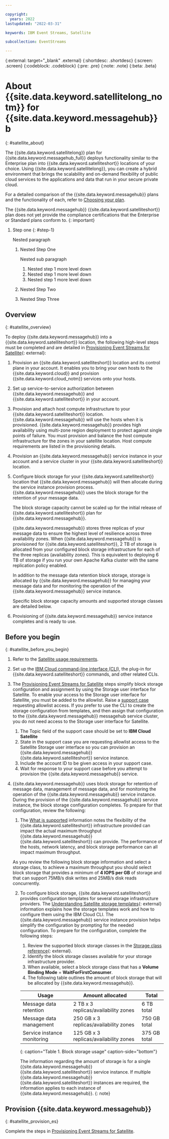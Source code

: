 ```yaml
---

copyright:
  years: 2022
lastupdated: "2022-03-31"

keywords: IBM Event Streams, Satellite

subcollection: EventStreams

---
```


{:external: target="_blank" .external}
{:shortdesc: .shortdesc}
{:screen: .screen}
{:codeblock: .codeblock}
{:pre: .pre}
{:note: .note}
{:beta: .beta}

# About {{site.data.keyword.satellitelong_notm}} for {{site.data.keyword.messagehub}} b
{: #satellite_about}

The {{site.data.keyword.satellitelong}} plan for {{site.data.keyword.messagehub_full}} deploys functionality similar to the Enterprise plan into {{site.data.keyword.satelliteshort}} locations of your choice. Using {{site.data.keyword.satellitelong}}, you can create a hybrid environment that brings the scalability and on-demand flexibility of public cloud services to the applications and data that run in your secure private cloud.

For a detailed comparison of the {{site.data.keyword.messagehub}} plans and the functionality of each, refer to [Choosing your plan](/docs/EventStreams?topic=EventStreams-plan_choose).

The {{site.data.keyword.messagehub}} {{site.data.keyword.satelliteshort}} plan does not yet provide the compliance certifications that the Enterprise or Standard plans conform to. {: important}

1. Step one {: #step-1}

    Nested paragraph

    1. Nested Step One
   
        Nested sub paragraph
   
        1. Nested step 1 more level down
        1. Nested step 1 more level down
        1. Nested step 1 more level down
   1. Nested Step Two
   1. Nested Step Three

## Overview
{: #satellite_overview}

To deploy {{site.data.keyword.messagehub}} into a {{site.data.keyword.satelliteshort}} location, the following high-level steps must be completed and are detailed in [Provisioning Event Streams for Satellite](/docs/EventStreams?topic=EventStreams-satellite-provisioning){: external}:

1. Provision an {{site.data.keyword.satelliteshort}} location and its control plane in your account. It enables you to bring your own hosts to the {{site.data.keyword.cloud}} and provision {{site.data.keyword.cloud_notm}} services onto your hosts. 

2. Set up service-to-service authorization between {{site.data.keyword.messagehub}} and {{site.data.keyword.satelliteshort}} in your account.

3. Provision and attach host compute infrastructure to your {{site.data.keyword.satelliteshort}} location. {{site.data.keyword.messagehub}} will use the hosts when it is provisioned. {{site.data.keyword.messagehub}} provides high availability using multi-zone region deployment to protect against single points of failure. You must provision and balance the host compute infrastructure for the zones in your satellite location. Host compute requirements are listed in the provisioning details.

4. Provision an {{site.data.keyword.messagehub}} service instance in your account and a service cluster in your {{site.data.keyword.satelliteshort}} location.

5. Configure block storage for your {{site.data.keyword.satelliteshort}} location that {{site.data.keyword.messagehub}} will then allocate during the service instance provision process. {{site.data.keyword.messagehub}} uses the block storage for the retention of your message data.

    The block storage capacity cannot be scaled up for the initial release of {{site.data.keyword.satelliteshort}} plan for {{site.data.keyword.messagehub}}.

    {{site.data.keyword.messagehub}} stores three replicas of your message data to ensure the highest level of resilience across three availability zones. When {{site.data.keyword.messagehub}} is provisioned for {{site.data.keyword.satelliteshort}}, 2 TB of storage is allocated from your configured block storage infrastructure for each of the three replicas (availability zones). This is equivalent to deploying 6 TB of storage if you run your own Apache Kafka cluster with the same replication policy enabled.

    In addition to the message data retention block storage, storage is allocated by {{site.data.keyword.messagehub}} for managing your message data and for monitoring the operation of the {{site.data.keyword.messagehub}} service instance.

    Specific block storage capacity amounts and supported storage classes are detailed below.

6. Provisioning of {{site.data.keyword.messagehub}} service instance completes and is ready to use.

## Before you begin
{: #satellite_before_you_begin}

1. Refer to the [Satellite usage requirements](https://cloud.ibm.com/docs/satellite?topic=satellite-requirements).

2. Set up the [IBM Cloud command-line interface (CLI)](https://cloud.ibm.com/docs/satellite?topic=satellite-setup-cli), the plug-in for {{site.data.keyword.satelliteshort}} commands, and other related CLIs.

3. The [Provisioning Event Streams for Satellite](/docs/EventStreams?topic=EventStreams-satellite-provisioning) steps simplify block storage configuration and assignment by using the Storage user interface for Satellite.  To enable your access to the Storage user interface for Satellite, you must be added to the allowlist. Raise a [support case](https://cloud.ibm.com/docs/get-support?topic=get-support-open-case&interface=ui#creating-support-case) requesting allowlist access.  If you prefer to use the CLI to create the storage configuration from templates, and then assign that configuration to the {{site.data.keyword.messagehub}} messagehub service cluster, you do not need access to the Storage user interface for Satellite.
    1. The Topic field of the support case should be set to **IBM Cloud Satellite**
    2. State in the support case you are requesting allowlist access to the Satellite Storage user interface so you can provision an {{site.data.keyword.messagehub}} {{site.data.keyword.satelliteshort}} service instance. 
    3. Include the account ID to be given access in your support case.
    4. Wait for response to your support case before you attempt to provision the {{site.data.keyword.messagehub}} service.
4. {{site.data.keyword.messagehub}} uses block storage for retention of message data, management of message data, and for monitoring the operation of the {{site.data.keyword.messagehub}} service instance. During the provision of the {{site.data.keyword.messagehub}} service instance, the block storage configuration completes. To prepare for that configuration, review the following:
    1. The [What is supported](/docs/EventStreams?topic=EventStreams-plan_choose#what_is_supported) information notes the flexibility of the {{site.data.keyword.satelliteshort}} infrastructure provided can impact the actual maximum throughput {{site.data.keyword.messagehub}} {{site.data.keyword.satelliteshort}} can provide. The performance of the hosts, network latency, and block storage performance can all impact maximum throughput.

    As you review the following block storage information and select a storage class, to achieve a maximum throughput you should select block storage that provides a minimum of **4 IOPS per GB** of storage and that can support 75MB/s disk writes and 25MB/s disk reads concurrently.

    2. To configure block storage, {{site.data.keyword.satelliteshort}} provides configuration templates for several storage infrastructure providers. The [Understanding Satellite storage templates](https://cloud.ibm.com/docs/satellite?topic=satellite-sat-storage-template-ov){: external} information explains how the storage templates work and how to configure them using the IBM Cloud CLI. The {{site.data.keyword.messagehub}} service instance provision helps simplify the configuration by prompting for the needed configuration. To prepare for the configuration, complete the following steps:
    
        1. Review the supported block storage classes in the [Storage class reference](https://cloud.ibm.com/docs/satellite?topic=satellite-storage-class-ref){: external}.
        2. Identify the block storage classes available for your storage infrastructure provider.
        3. When available, select a block storage class that has a **Volume Binding Mode** = **WaitForFirstConsumer**.
        4. The following table outlines the amount of block storage that will be allocated by {{site.data.keyword.messagehub}}.
    
        | Usage | Amount allocated | Total |
        | --- | --- | --- |
        | Message data retention | 2 TB x 3 replicas/availability zones | 6 TB total |
        | Message data management | 250 GB x 3 replicas/availability zones | 750 GB total |
        | Service instance monitoring | 125 GB x 3 replicas/availability zones | 375 GB total |
        {: caption="Table 1. Block storage usage" caption-side="bottom"}

        The information regarding the amount of storage is for a single {{site.data.keyword.messagehub}} {{site.data.keyword.satelliteshort}} service instance. If multiple {{site.data.keyword.messagehub}} {{site.data.keyword.satelliteshort}} instances are required, the information applies to each instance of {{site.data.keyword.messagehub}}.
{: note}

## Provision {{site.data.keyword.messagehub}}
{: #satellite_provision_es}

Complete the steps in [Provisioning Event Streams for Satellite](/docs/EventStreams?topic=EventStreams-satellite-provisioning).
